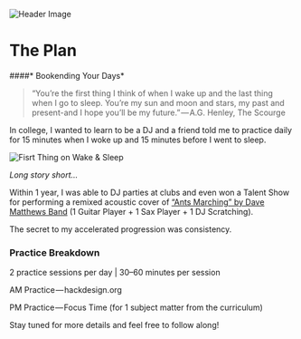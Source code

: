 ![Header Image](https://cdn-images-1.medium.com/max/2000/1*omoCdZ6Pj3H0SaYPECoDbA.jpeg)

# The Plan

####* Bookending Your Days*

>“You’re the first thing I think of when I wake up and the last thing when I go to sleep. You’re my sun and moon and stars, my past and present-and I hope you’ll be my future.” — A.G. Henley, The Scourge

In college, I wanted to learn to be a DJ and a friend told me to practice daily for 15 minutes when I woke up and 15 minutes before I went to sleep.

![Fisrt Thing on Wake & Sleep](https://cdn-images-1.medium.com/max/800/1*sNnVnXeL_CfqWdJolLnEvA.jpeg)

*Long story short…*

Within 1 year, I was able to DJ parties at clubs and even won a Talent Show for performing a remixed acoustic cover of [“Ants Marching” by Dave Matthews Band](https://youtu.be/IXPOHCsgWFw) (1 Guitar Player + 1 Sax Player + 1 DJ Scratching).

The secret to my accelerated progression was consistency.

### Practice Breakdown

2 practice sessions per day | 30–60 minutes per session

AM Practice — hackdesign.org

PM Practice — Focus Time (for 1 subject matter from the curriculum)

Stay tuned for more details and feel free to follow along!